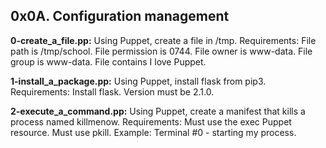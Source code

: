 ## 0x0A. Configuration management


**0-create_a_file.pp:** Using Puppet, create a file in /tmp.
Requirements:
File path is /tmp/school.
File permission is 0744.
File owner is www-data.
File group is www-data.
File contains I love Puppet.


**1-install_a_package.pp:** Using Puppet, install flask from pip3.
Requirements:
Install flask.
Version must be 2.1.0.


**2-execute_a_command.pp:** Using Puppet, create a manifest that kills a process named killmenow.
Requirements:
Must use the exec Puppet resource.
Must use pkill.
Example:
Terminal #0 - starting my process.
